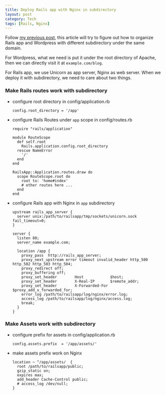 ```yaml
---
title: Deploy Rails app with Nginx in subdirectory
layout: post
category: Tech
tags: [Rails, Nginx]
---
```


Follow [my previous post](http://marshluca.com/2013/08/05/how-to-change-a-scheduled-job-in-sidekiq/), this article will try to figure out how to organize
Rails app and Wordpress with different subdirectory under the same
domain.

For Wordpress, what we need is put it under the root directory of Apache, then we can directly visit it at `example.com/blog`.

For Rails app, we use Unicorn as app server, Nginx as web server. When we deploy it with subdirectory, we need to care about two things.


### Make Rails routes work with subdirectory

* configure root directory in config/application.rb

      config.root_directory = '/app'

* configure Rails Routes under `app` scope in config/routes.rb
   
      require "rails/application"

      module RouteScope
        def self.root
          Rails.application.config.root_directory
        rescue NameError
          '/'
        end
      end
      
      RailsApp::Application.routes.draw do
        scope RouteScope.root do 
          root to: 'home#index'
          # other routes here ...
        end
      end

* configure Rails app with Nginx in `app` subdirectory

      upstream rails_app_server {
        server unix:/path/to/railsapp/tmp/sockets/unicorn.sock fail_timeout=0;
      }

      server {
        listen 80;
        server_name example.com;

        location /app {
          proxy_pass  http://rails_app_server;
          proxy_next_upstream error timeout invalid_header http_500 http_502 http_503 http_504;
          proxy_redirect off;
          proxy_buffering off;
          proxy_set_header        Host            $host;
          proxy_set_header        X-Real-IP       $remote_addr;
          proxy_set_header        X-Forwarded-For $proxy_add_x_forwarded_for;
          error_log /path/to/railsapp/log/nginx/error.log;
          access_log /path/to/railsapp/log/nginx/access.log;
          break;
        }
      }


### Make Assets work with subdirectory

* configure prefix for assets in config/application.rb

      config.assets.prefix  = '/app/assets/'

* make assets prefix work on Nginx
    
      location ~ ^/app/assets/  {
        root /path/to/railsapp/public;
        gzip_static on;
        expires max;
        add_header Cache-Control public;
        # access_log /dev/null;
      }

